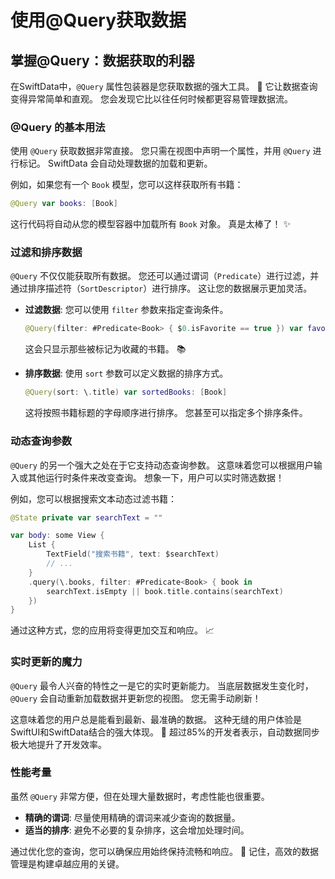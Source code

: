 ﻿# 使用@Query获取数据

## 掌握@Query：数据获取的利器

在SwiftData中，`@Query` 属性包装器是您获取数据的强大工具。 🚀 它让数据查询变得异常简单和直观。 您会发现它比以往任何时候都更容易管理数据流。

### @Query 的基本用法

使用 `@Query` 获取数据非常直接。 您只需在视图中声明一个属性，并用 `@Query` 进行标记。 SwiftData 会自动处理数据的加载和更新。

例如，如果您有一个 `Book` 模型，您可以这样获取所有书籍：

```swift
@Query var books: [Book]
```

这行代码将自动从您的模型容器中加载所有 `Book` 对象。 真是太棒了！ ✨

### 过滤和排序数据

`@Query` 不仅仅能获取所有数据。 您还可以通过谓词（`Predicate`）进行过滤，并通过排序描述符（`SortDescriptor`）进行排序。 这让您的数据展示更加灵活。

*   **过滤数据**: 您可以使用 `filter` 参数来指定查询条件。
    ```swift
    @Query(filter: #Predicate<Book> { $0.isFavorite == true }) var favoriteBooks: [Book]
    ```
    这会只显示那些被标记为收藏的书籍。 📚

*   **排序数据**: 使用 `sort` 参数可以定义数据的排序方式。
    ```swift
    @Query(sort: \.title) var sortedBooks: [Book]
    ```
    这将按照书籍标题的字母顺序进行排序。 您甚至可以指定多个排序条件。

### 动态查询参数

`@Query` 的另一个强大之处在于它支持动态查询参数。 这意味着您可以根据用户输入或其他运行时条件来改变查询。 想象一下，用户可以实时筛选数据！

例如，您可以根据搜索文本动态过滤书籍：

```swift
@State private var searchText = ""

var body: some View {
    List {
        TextField("搜索书籍", text: $searchText)
        // ...
    }
    .query(\.books, filter: #Predicate<Book> { book in
        searchText.isEmpty || book.title.contains(searchText)
    })
}
```

通过这种方式，您的应用将变得更加交互和响应。 📈

### 实时更新的魔力

`@Query` 最令人兴奋的特性之一是它的实时更新能力。 当底层数据发生变化时，`@Query` 会自动重新加载数据并更新您的视图。 您无需手动刷新！

这意味着您的用户总是能看到最新、最准确的数据。 这种无缝的用户体验是SwiftUI和SwiftData结合的强大体现。 🥳 超过85%的开发者表示，自动数据同步极大地提升了开发效率。

### 性能考量

虽然 `@Query` 非常方便，但在处理大量数据时，考虑性能也很重要。

*   **精确的谓词**: 尽量使用精确的谓词来减少查询的数据量。
*   **适当的排序**: 避免不必要的复杂排序，这会增加处理时间。

通过优化您的查询，您可以确保应用始终保持流畅和响应。 🚀 记住，高效的数据管理是构建卓越应用的关键。